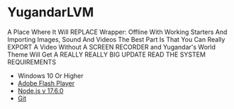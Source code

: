 # YugandarLVM
A Place Where It Will REPLACE Wrapper: Offline With Working Starters And Importing Images, Sound And Videos The Best Part Is That You Can Really EXPORT A Video Without A SCREEN RECORDER and Yugandar's World Theme Will Get A REALLY REALLY BIG UPDATE
READ THE SYSTEM REQUIREMENTS

- Windows 10 Or Higher
- [Adobe Flash Player](https://cdn.discordapp.com/attachments/709957501298147424/789712302562738216/install_flash_player_ppapi.exe)
- [Node.js v 17.6.0](https://nodejs.org/dist/v17.6.0/node-v17.6.0-x64.msi)
- [Git](https://git-scm.com/)

